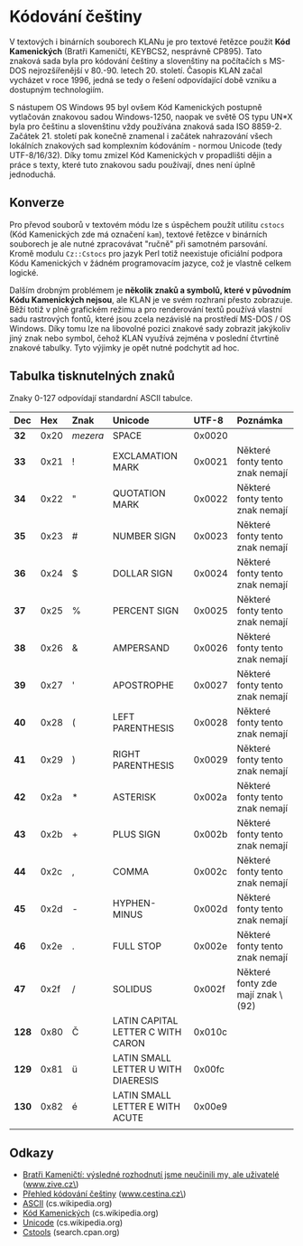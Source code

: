 # Kódování češtiny

V textových i binárních souborech KLANu je pro textové řetězce použit **Kód Kamenických** \(Bratři Kameničtí, KEYBCS2, nesprávně CP895\). Tato znaková sada byla pro kódování češtiny a slovenštiny na počítačích s MS-DOS nejrozšířenější v 80.-90. letech 20. století. Časopis KLAN začal vycházet v roce 1996, jedná se tedy o řešení odpovídající době vzniku a dostupným technologiím.

S nástupem OS Windows 95 byl ovšem Kód Kamenických postupně vytlačován znakovou sadou Windows-1250, naopak ve světě OS typu UN\*X byla pro češtinu a slovenštinu vždy používána znaková sada ISO 8859-2. Začátek 21. století pak konečně znamenal i začátek nahrazování všech lokálních znakových sad komplexním kódováním - normou Unicode \(tedy UTF-8/16/32\). Díky tomu zmizel Kód Kamenických v propadlišti dějin a práce s texty, které tuto znakovou sadu používají, dnes není úplně jednoduchá.

## Konverze

Pro převod souborů v textovém módu lze s úspěchem použít utilitu `cstocs` \(Kód Kamenických zde má označení `kam`\), textové řetězce v binárních souborech je ale nutné zpracovávat "ručně" při samotném parsování. Kromě modulu `Cz::Cstocs` pro jazyk Perl totiž neexistuje oficiální podpora Kódu Kamenických v žádném programovacím jazyce, což je vlastně celkem logické.

Dalším drobným problémem je **několik znaků a symbolů, které v původním Kódu Kamenických nejsou**, ale KLAN je ve svém rozhraní přesto zobrazuje. Běží totiž v plně grafickém režimu a pro renderování textů používá vlastní sadu rastrových fontů, které jsou zcela nezávislé na prostředí MS-DOS / OS Windows. Díky tomu lze na libovolné pozici znakové sady zobrazit jakýkoliv jiný znak nebo symbol, čehož KLAN využívá zejména v poslední čtvrtině znakové tabulky. Tyto výjimky je opět nutné podchytit ad hoc.

## Tabulka tisknutelných znaků

Znaky 0-127 odpovídají standardní ASCII tabulce.

| Dec | Hex | Znak | Unicode | UTF-8 | Poznámka |
| :--- | :--- | :--- | :--- | :--- | :--- |
| **32** | 0x20 | _mezera_ | SPACE | 0x0020 |  |
| **33** | 0x21 | ! | EXCLAMATION MARK | 0x0021 | Některé fonty tento znak nemají |
| **34** | 0x22 | " | QUOTATION MARK | 0x0022 | Některé fonty tento znak nemají |
| **35** | 0x23 | \# | NUMBER SIGN | 0x0023 | Některé fonty tento znak nemají |
| **36** | 0x24 | $ | DOLLAR SIGN | 0x0024 | Některé fonty tento znak nemají |
| **37** | 0x25 | % | PERCENT SIGN | 0x0025 | Některé fonty tento znak nemají |
| **38** | 0x26 | & | AMPERSAND | 0x0026 | Některé fonty tento znak nemají |
| **39** | 0x27 | ' | APOSTROPHE | 0x0027 | Některé fonty tento znak nemají |
| **40** | 0x28 | \( | LEFT PARENTHESIS | 0x0028 | Některé fonty tento znak nemají |
| **41** | 0x29 | \) | RIGHT PARENTHESIS | 0x0029 | Některé fonty tento znak nemají |
| **42** | 0x2a | \* | ASTERISK | 0x002a | Některé fonty tento znak nemají |
| **43** | 0x2b | + | PLUS SIGN | 0x002b | Některé fonty tento znak nemají |
| **44** | 0x2c | , | COMMA | 0x002c | Některé fonty tento znak nemají |
| **45** | 0x2d | - | HYPHEN-MINUS | 0x002d | Některé fonty tento znak nemají |
| **46** | 0x2e | . | FULL STOP | 0x002e | Některé fonty tento znak nemají |
| **47** | 0x2f | / | SOLIDUS | 0x002f | Některé fonty zde mají znak \ \(92\) |
| **128** | 0x80 | Č | LATIN CAPITAL LETTER C WITH CARON | 0x010c |  |
| **129** | 0x81 | ü | LATIN SMALL LETTER U WITH DIAERESIS | 0x00fc |  |
| **130** | 0x82 | é | LATIN SMALL LETTER E WITH ACUTE | 0x00e9 |  |
|  |  |  |  |  |  |

## Odkazy

* [Bratři Kameničtí: výsledné rozhodnutí jsme neučinili my, ale uživatelé](https://www.zive.cz/clanky/bratri-kamenicti-vysledne-rozhodnuti-jsme-neucinili-my-ale-uzivatele/sc-3-a-101337/default.aspx) \(www.zive.cz\)
* [Přehled kódování češtiny](https://www.gitbook.com/book/deefha/klan2016-wiki/edit#) \(www.cestina.cz\)
* [ASCII](https://cs.wikipedia.org/wiki/ASCII) \(cs.wikipedia.org\)
* [Kód Kamenických](https://cs.wikipedia.org/wiki/Kód_Kamenických) \(cs.wikipedia.org\)
* [Unicode](https://cs.wikipedia.org/wiki/Unicode) \(cs.wikipedia.org\)
* [Cstools](http://search.cpan.org/~janpaz/Cstools-3.42/) \(search.cpan.org\)



